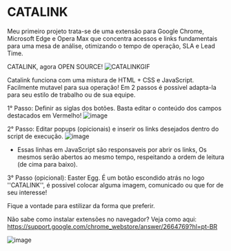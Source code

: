 # CATALINK
Meu primeiro projeto trata-se de uma extensão para Google Chrome, Microsoft Edge e Opera Max que concentra acessos e links fundamentais para uma mesa de análise, otimizando o tempo de operação, SLA e Lead Time. 

CATALINK, agora OPEN SOURCE!
![CATALINKGIF](https://user-images.githubusercontent.com/85374093/177883347-084326aa-7a5a-42bd-a7d0-babb8358951c.gif)

Catalink funciona com uma mistura de HTML + CSS e JavaScript. Facilmente mutavel para sua operação! 
Em 2 passos é possivel adapta-la para seu estilo de trabalho ou de sua equipe. 

1° Passo: Definir as siglas dos botões. Basta editar o conteúdo dos campos destacados em Vermelho!
![image](https://user-images.githubusercontent.com/85374093/177879941-7a7b364e-c14a-4280-a921-26840652d51b.png)

2° Passo: Editar popups (opicionais) e inserir os links desejados dentro do script de execução. 
 ![image](https://user-images.githubusercontent.com/85374093/177880081-a0efed02-29d9-4eea-9f2b-27f3c881e425.png)
- Essas linhas em JavaScript são responsaveis por abrir os links, Os mesmos serão abertos ao mesmo tempo, respeitando a ordem de leitura (de cima para baixo).

3° Passo (opicional): Easter Egg. É um botão escondido atrás no logo ''CATALINK'', é possivel colocar alguma imagem, comunicado ou que for de seu interesse!

Fique a vontade para estilizar da forma que preferir. 


Não sabe como instalar extensões no navegador? Veja como aqui: https://support.google.com/chrome_webstore/answer/2664769?hl=pt-BR


![image](https://user-images.githubusercontent.com/85374093/177879510-1027e1e7-ad33-455e-beea-cc549058b4de.png)
